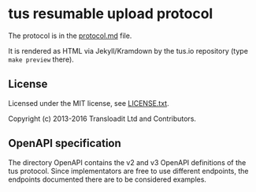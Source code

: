 # tus resumable upload protocol

The protocol is in the [protocol.md](protocol.md) file.

It is rendered as HTML via Jekyll/Kramdown by the tus.io repository (type `make preview` there).

## License

Licensed under the MIT license, see
[LICENSE.txt](https://github.com/tus/tus-resumable-upload-protocol/blob/master/LICENSE.txt).

Copyright (c) 2013-2016 Transloadit Ltd and Contributors.

## OpenAPI specification

The directory OpenAPI contains the v2 and v3 OpenAPI definitions of the tus protocol. Since implementators
are free to use different endpoints, the endpoints documented there are to be considered examples.
